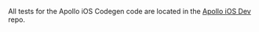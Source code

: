 All tests for the Apollo iOS Codegen code are located in the [Apollo iOS Dev](https://github.com/apollographql/apollo-ios-dev/tree/main/Tests) repo.